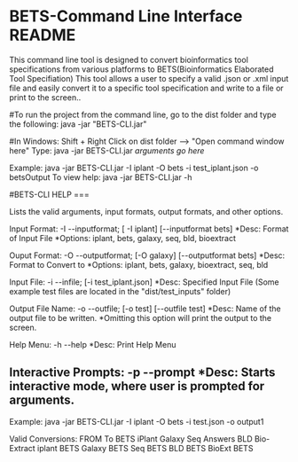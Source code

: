 BETS-Command Line Interface README
==============
This command line tool is designed to convert bioinformatics tool specifications from various platforms to BETS(Bioinformatics Elaborated Tool Specifiation)
This tool allows a user to specify a valid .json or .xml input file and easily convert it to a specific tool specification and write to a file or print to the screen..

#To run the project from the command line, go to the dist folder and
type the following:
java -jar "BETS-CLI.jar" 

#In Windows:
Shift + Right Click on dist folder --> "Open command window here"
Type: java -jar BETS-CLI.jar *arguments go here*

Example: java -jar BETS-CLI.jar  -I iplant -O bets -i test_iplant.json -o betsOutput
To view help: java -jar BETS-CLI.jar -h


#BETS-CLI HELP ===
 
Lists the valid arguments, input formats, output formats, and other options. 

Input Format: -I --inputformat; [ -I iplant] [--inputformat bets]
  *Desc: Format of Input File
  *Options: iplant, bets, galaxy, seq, bld, bioextract

Ouput Format: -O --outputformat; [-O galaxy] [--outputformat bets]
  *Desc: Format to Convert to
  *Options: iplant, bets, galaxy, bioextract, seq, bld

Input File: -i --infile; [-i test_iplant.json]
  *Desc: Specified Input File  (Some example test files are located in the "dist/test_inputs" folder)

Output File Name: -o --outfile; [-o test] [--outfile test]
  *Desc: Name of the output file to be written.
  *Omitting this option will print the output to the screen.

Help Menu: -h --help
  *Desc: Print Help Menu

Interactive Prompts: -p --prompt
  *Desc: Starts interactive mode, where user is prompted for arguments.
--------------------------
Example: java -jar BETS-CLI.jar  -I iplant -O bets -i test.json -o output1



Valid Conversions:
FROM		To
BETS		iPlant 
			Galaxy
			Seq Answers
			BLD
			Bio-Extract
iplant		BETS
Galaxy		BETS
Seq 		BETS
BLD			BETS
BioExt		BETS
